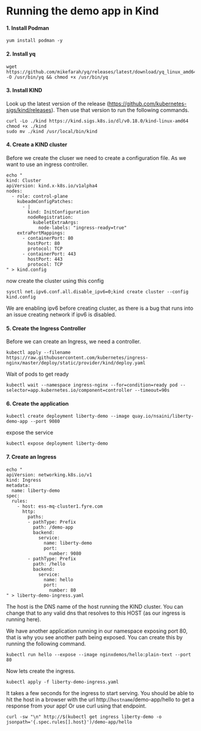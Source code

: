 # Running the demo app in Kind

#### 1. Install Podman
```
yum install podman -y
```

#### 2. Install yq
```
wget https://github.com/mikefarah/yq/releases/latest/download/yq_linux_amd64 -O /usr/bin/yq && chmod +x /usr/bin/yq
```

#### 3. Install KIND

Look up the latest version of the release (https://github.com/kubernetes-sigs/kind/releases). Then use that version to run the following commands.

```
curl -Lo ./kind https://kind.sigs.k8s.io/dl/v0.18.0/kind-linux-amd64
chmod +x ./kind
sudo mv ./kind /usr/local/bin/kind
```

#### 4. Create a KIND cluster

Before we create the cluser we need to create a configuration file. As we want to use an ingress controller.
```
echo "
kind: Cluster
apiVersion: kind.x-k8s.io/v1alpha4
nodes:
  - role: control-plane
    kubeadmConfigPatches:
      - |
        kind: InitConfiguration
        nodeRegistration:
          kubeletExtraArgs:
            node-labels: "ingress-ready=true"
    extraPortMappings:
      - containerPort: 80
        hostPort: 80
        protocol: TCP
      - containerPort: 443
        hostPort: 443
        protocol: TCP
" > kind.config
```
now create the cluster using this config
```
sysctl net.ipv6.conf.all.disable_ipv6=0;kind create cluster --config kind.config
```
We are enabling ipv6 before creating cluster, as there is a bug that runs into an issue creating network if ipv6 is disabled.


#### 5. Create the Ingress Controller

Before we can create an Ingress, we need a controller.
```
kubectl apply --filename https://raw.githubusercontent.com/kubernetes/ingress-nginx/master/deploy/static/provider/kind/deploy.yaml
```
Wait of pods to get ready
```
kubectl wait --namespace ingress-nginx --for=condition=ready pod --selector=app.kubernetes.io/component=controller --timeout=90s
```

#### 6. Create the application

```
kubectl create deployment liberty-demo --image quay.io/nsaini/liberty-demo-app --port 9080
```
expose the service
```
kubectl expose deployment liberty-demo
```

#### 7. Create an Ingress
```
echo "
apiVersion: networking.k8s.io/v1
kind: Ingress
metadata:
  name: liberty-demo
spec:
  rules:
    - host: ess-mq-cluster1.fyre.com
      http:
        paths:
        - pathType: Prefix
          path: /demo-app
          backend:
            service: 
              name: liberty-demo
              port:
                number: 9080
        - pathType: Prefix
          path: /hello
          backend:
            service: 
              name: hello
              port:
                number: 80
" > liberty-demo-ingress.yaml
```
The host is the DNS name of the host running the KIND cluster. You can change that to any valid dns that resolves to this HOST (as our ingress is running here).

We have another application running in our namespace exposing port 80, that is why you see another path being exposed. You can create this by running the following command.
```
kubectl run hello --expose --image nginxdemos/hello:plain-text --port 80
```

Now lets create the ingress.
```
kubectl apply -f liberty-demo-ingress.yaml
```

It takes a few seconds for the ingress to start serving. You should be able to hit the host in a browser with the url http://`hostname`/demo-app/hello to get a response from your app!
Or use curl using that endpoint.
```
curl -sw "\n" http://$(kubectl get ingress liberty-demo -o jsonpath='{.spec.rules[].host}')/demo-app/hello
```
  
